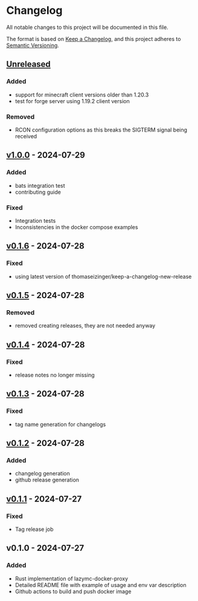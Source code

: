 # Changelog

All notable changes to this project will be documented in this file.

The format is based on [Keep a Changelog](https://keepachangelog.com/en/1.1.0/),
and this project adheres to [Semantic Versioning](https://semver.org/spec/v2.0.0.html).

## [Unreleased]

### Added

- support for minecraft client versions older than 1.20.3
- test for forge server using 1.19.2 client version

### Removed

- RCON configuration options as this breaks the SIGTERM signal being received

## [v1.0.0] - 2024-07-29

### Added

- bats integration test
- contributing guide

### Fixed

- Integration tests
- Inconsistencies in the docker compose examples

## [v0.1.6] - 2024-07-28

### Fixed

- using latest version of thomaseizinger/keep-a-changelog-new-release

## [v0.1.5] - 2024-07-28

### Removed

- removed creating releases, they are not needed anyway

## [v0.1.4] - 2024-07-28

### Fixed

- release notes no longer missing

## [v0.1.3] - 2024-07-28

### Fixed

- tag name generation for changelogs

## [v0.1.2] - 2024-07-28

### Added

- changelog generation
- github release generation

## [v0.1.1] - 2024-07-27

### Fixed

- Tag release job

## v0.1.0 - 2024-07-27

### Added

- Rust implementation of lazymc-docker-proxy
- Detailed README file with example of usage and env var description
- Github actions to build and push docker image

[unreleased]: https://github.com/joesturge/lazymc-docker-proxy/compare/v1.0.0...HEAD
[v1.0.0]: https://github.com/joesturge/lazymc-docker-proxy/compare/v0.1.6...v1.0.0
[v0.1.6]: https://github.com/joesturge/lazymc-docker-proxy/compare/v0.1.5...v0.1.6
[v0.1.5]: https://github.com/joesturge/lazymc-docker-proxy/compare/v0.1.4...v0.1.5
[v0.1.4]: https://github.com/joesturge/lazymc-docker-proxy/compare/v0.1.3...v0.1.4
[v0.1.3]: https://github.com/joesturge/lazymc-docker-proxy/compare/v0.1.2...v0.1.3
[v0.1.2]: https://github.com/joesturge/lazymc-docker-proxy/compare/v0.1.1...v0.1.2
[v0.1.1]: https://github.com/joesturge/lazymc-docker-proxy/compare/v0.1.0...v0.1.1
